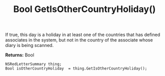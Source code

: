 ﻿---
uid: crmscript_ref_NSRedLetterSummary_GetIsOtherCountryHoliday
title: Bool GetIsOtherCountryHoliday()
intellisense: NSRedLetterSummary.GetIsOtherCountryHoliday
keywords: NSRedLetterSummary, GetIsOtherCountryHoliday
so.topic: reference
---

If true, this day is a holiday in at least one of the countries that has defined associates in the system, but not in the country of the associate whose diary is being scanned.

**Returns:** Bool


```crmscript
NSRedLetterSummary thing;
Bool isOtherCountryHoliday  = thing.GetIsOtherCountryHoliday();
```


